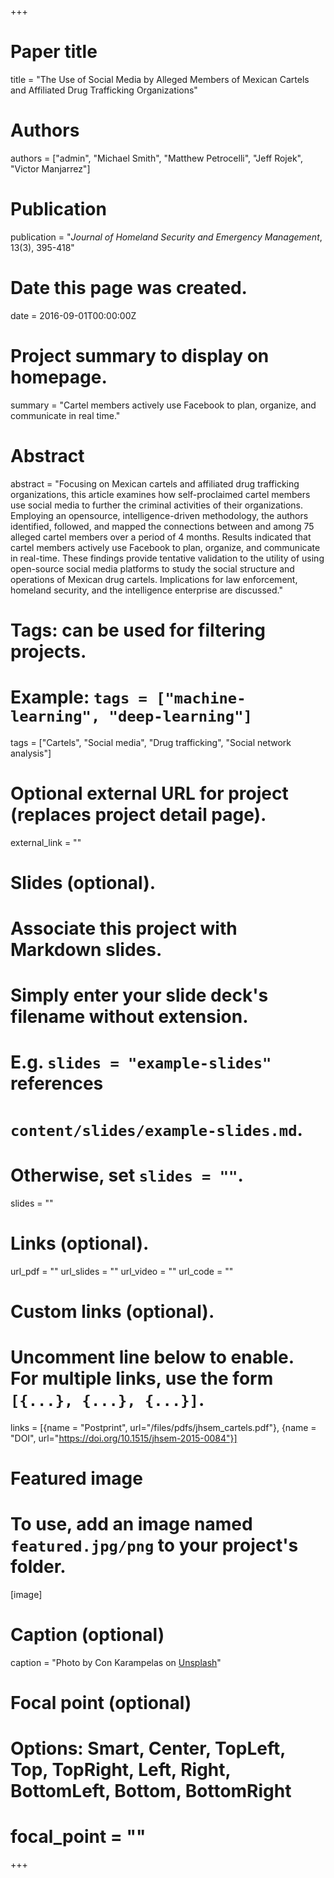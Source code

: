 +++
# Paper title
title = "The Use of Social Media by Alleged Members of Mexican Cartels and Affiliated Drug Trafficking Organizations"

# Authors
authors = ["admin", "Michael Smith", "Matthew Petrocelli", "Jeff Rojek", "Victor Manjarrez"]

# Publication
publication = "*Journal of Homeland Security and Emergency Management*, 13(3), 395-418"

# Date this page was created.
date = 2016-09-01T00:00:00Z

# Project summary to display on homepage.
summary = "Cartel members actively use Facebook to plan, organize, and communicate in real time."

# Abstract
abstract = "Focusing on Mexican cartels and affiliated drug trafficking organizations, this article examines how self-proclaimed cartel members use social media to further the criminal activities of their organizations. Employing an opensource, intelligence-driven methodology, the authors identified, followed, and mapped the connections between and among 75 alleged cartel members over a period of 4 months. Results indicated that cartel members actively use Facebook to plan, organize, and communicate in real-time. These findings provide tentative validation to the utility of using open-source social media platforms to study the social structure and operations of Mexican drug cartels. Implications for law enforcement, homeland security, and the intelligence enterprise are discussed."

# Tags: can be used for filtering projects.
# Example: `tags = ["machine-learning", "deep-learning"]`
tags = ["Cartels", "Social media", "Drug trafficking", "Social network analysis"]

# Optional external URL for project (replaces project detail page).
external_link = ""

# Slides (optional).
#   Associate this project with Markdown slides.
#   Simply enter your slide deck's filename without extension.
#   E.g. `slides = "example-slides"` references 
#   `content/slides/example-slides.md`.
#   Otherwise, set `slides = ""`.
slides = ""

# Links (optional).
url_pdf = ""
url_slides = ""
url_video = ""
url_code = ""

# Custom links (optional).
#   Uncomment line below to enable. For multiple links, use the form `[{...}, {...}, {...}]`.
links = [{name = "Postprint", url="/files/pdfs/jhsem_cartels.pdf"}, {name = "DOI", url="https://doi.org/10.1515/jhsem-2015-0084"}]

# Featured image
# To use, add an image named `featured.jpg/png` to your project's folder. 
[image]
  # Caption (optional)
  caption = "Photo by Con Karampelas on [Unsplash](https://unsplash.com/photos/HUBofEFQ6CA)"
  
  # Focal point (optional)
  # Options: Smart, Center, TopLeft, Top, TopRight, Left, Right, BottomLeft, Bottom, BottomRight
  # focal_point = ""
+++